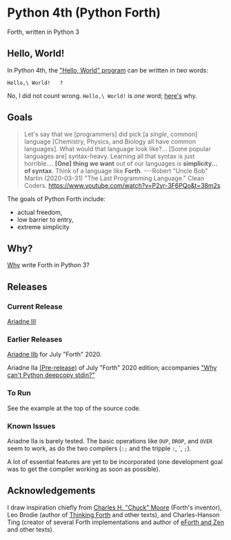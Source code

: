 # Python 4th (Python Forth)

Forth, written in Python 3

## Hello, World!

In Python 4th, the
["Hello, World" program](https://en.wikipedia.org/wiki/%22Hello,_World!%22_program)
can be written in _two_ words:

    Hello,\ World!   ?
 
No, I did not count wrong.
`Hello,\ World!` is _one_ word;
[here's](./Doc/Why/whyWords.MD#the-forth-way)
why.

## Goals

> Let's say that we \[programmers\] did pick \[a _single_, common\] language
> \[Chemistry, Physics, and Biology all have common languages\].
> What would that language look like?...
> \[Some popular languages are\] syntax-heavy.
> Learning all that syntax is just horrible....
> **[One] thing we want** out of our languages is **simplicity... of syntax**.
> Think of a language like **Forth**. ---Robert "Uncle Bob" Martin (2020-03-31)
> "The Last Programming Language." Clean Coders.
> https://www.youtube.com/watch?v=P2yr-3F6PQo&t=38m2s

The goals of Python Forth include:

- actual freedom,
- low barrier to entry,
- extreme simplicity

## Why?

[Why](.Doc/Why/why.MD) write Forth in Python 3?

## Releases

### Current Release

[Ariadne III](./Files/4/0)

### Earlier Releases

[Ariadne IIb](./Files/2/0) for July "Forth" 2020.

Ariadne IIa [(Pre-release)](./Files/1/0) of July "Forth" 2020 edition; accompanies
["Why can't Python deepcopy stdin?"](https://stackoverflow.com/questions/62373655/why-cant-python-deepcopy-stdin)

### To Run

See the example at the top of the source code.

### Known Issues

Ariadne IIa is barely tested. The basic operations like `DUP`, `DROP`, and `OVER` seem to work, as do the two compilers (`:;` and the tripple `:`, \`, `;`).

A lot of essential features are yet to be incorporated (one development goal was to get the compiler working as soon as possible).

## Acknowledgements

I draw inspiration chiefly from
[Charles H. "Chuck" Moore](https://www.youtube.com/watch?v=tb0_V7Tc5MU)
(Forth's inventor), Leo Brodie (author of
[Thinking Forth](http://thinking-forth.sourceforge.net/)
and other texts), and Charles-Hanson Ting
(creator of several Forth implementations and author of
[eForth and Zen](https://www.amazon.com/eForth-Zen-32-bit-86eForth-Visual-ebook/dp/B06VXR1TX3/)
and other texts).
